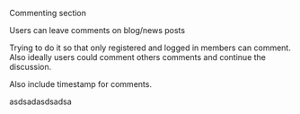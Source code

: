 Commenting section

Users can leave comments on blog/news posts

Trying to do it so that only registered and logged in members can comment. Also ideally users could comment others comments and continue the discussion.

Also include timestamp for comments.


asdsadasdsadsa 